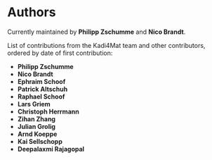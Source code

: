 # Authors

Currently maintained by **Philipp Zschumme** and **Nico Brandt**.

List of contributions from the Kadi4Mat team and other contributors, ordered by
date of first contribution:

* **Philipp Zschumme**
* **Nico Brandt**
* **Ephraim Schoof**
* **Patrick Altschuh**
* **Raphael Schoof**
* **Lars Griem**
* **Christoph Herrmann**
* **Zihan Zhang**
* **Julian Grolig**
* **Arnd Koeppe**
* **Kai Sellschopp**
* **Deepalaxmi Rajagopal**
